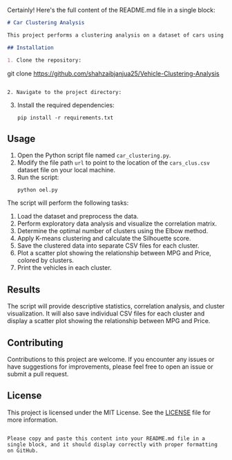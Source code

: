 Certainly! Here's the full content of the README.md file in a single block:

```markdown
# Car Clustering Analysis

This project performs a clustering analysis on a dataset of cars using the K-means clustering algorithm. The main objectives of the project are to preprocess the dataset, explore relationships between variables, apply clustering, and analyze the resulting clusters.

## Installation

1. Clone the repository:
   ```
   git clone https://github.com/shahzaibjanjua25/Vehicle-Clustering-Analysis
   ```

2. Navigate to the project directory:
   ```
   

3. Install the required dependencies:
   ```
   pip install -r requirements.txt
   ```

## Usage

1. Open the Python script file named `car_clustering.py`.
2. Modify the file path `url` to point to the location of the `cars_clus.csv` dataset file on your local machine.
3. Run the script:
   ```
   python oel.py
   ```

The script will perform the following tasks:

1. Load the dataset and preprocess the data.
2. Perform exploratory data analysis and visualize the correlation matrix.
3. Determine the optimal number of clusters using the Elbow method.
4. Apply K-means clustering and calculate the Silhouette score.
5. Save the clustered data into separate CSV files for each cluster.
6. Plot a scatter plot showing the relationship between MPG and Price, colored by clusters.
7. Print the vehicles in each cluster.

## Results

The script will provide descriptive statistics, correlation analysis, and cluster visualization. It will also save individual CSV files for each cluster and display a scatter plot showing the relationship between MPG and Price.

## Contributing

Contributions to this project are welcome. If you encounter any issues or have suggestions for improvements, please feel free to open an issue or submit a pull request.

## License

This project is licensed under the MIT License. See the [LICENSE](LICENSE) file for more information.
```

Please copy and paste this content into your README.md file in a single block, and it should display correctly with proper formatting on GitHub.
